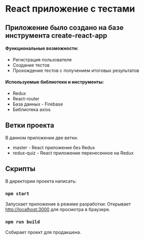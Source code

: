 # React приложение с тестами
## Приложение было создано на базе инструмента create-react-app

#### Функциональные возможности:
* Регистрация пользователя
* Создание тестов
* Прохождение тестов с получением итоговых результатов

#### Используемые библиотеки и инструменты:
* Redux
* React-router
* База данных - Firebase
* Библиотека axios

## Ветки проекта

В данном приложении две ветки.
* master - React приложение без Redux
* redux-quiz - React приложение перенесенное на Redux 

## Скрипты

В директории проекта написать:

### `npm start`

Запускает приложение в режиме разработки:
Открывает [http://localhost:3000](http://localhost:3000) для просмотра в браузере.

### `npm run build`

Собирает проект для продакшена.
